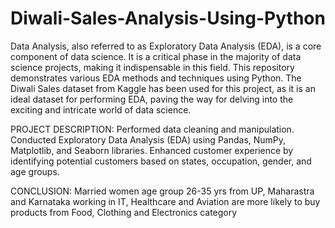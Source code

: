 # Diwali-Sales-Analysis-Using-Python
Data Analysis, also referred to as Exploratory Data Analysis (EDA), is a core component of data science. It is a critical phase in the majority of data science projects, making it indispensable in this field. This repository demonstrates various EDA methods and techniques using Python. The Diwali Sales dataset from Kaggle has been used for this project, as it is an ideal dataset for performing EDA, paving the way for delving into the exciting and intricate world of data science.

PROJECT DESCRIPTION:
Performed data cleaning and manipulation.
Conducted Exploratory Data Analysis (EDA) using Pandas, NumPy, Matplotlib, and Seaborn libraries.
Enhanced customer experience by identifying potential customers based on states, occupation, gender, and age groups.

CONCLUSION:
Married women age group 26-35 yrs from UP,
Maharastra and Karnataka working in IT,
Healthcare and Aviation are more likely to buy products from Food,
Clothing and Electronics category
